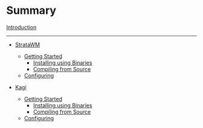 # Summary

[Introduction](./introduction.md)

-----------------------------------------------------------------

- [StrataWM](./stratawm.md)
    - [Getting Started](./stratawm/getting_started.md)
        - [Installing using Binaries]()
        - [Compiling from Source](./stratawm/compile_from_source.md)
    - [Configuring](./stratawm/configuring.md)

- [Kagi](./kagi.md)
    - [Getting Started](./kagi/getting_started.md) 
      - [Installing using Binaries]()
      - [Compiling from Source](./kagi/compile_from_source.md)
    - [Configuring](./kagi/configuring.md)